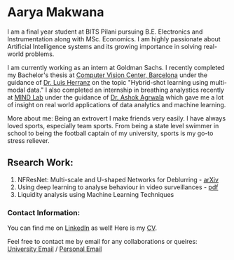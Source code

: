 # Aarya Makwana

I am a final year student at BITS Pilani pursuing B.E. Electronics and Instrumentation along with MSc. Economics. I am highly passionate about Artificial Intelligence systems and its growing importance in solving real-world problems. 

I am currently working as an intern at Goldman Sachs. I recently completed my Bachelor's thesis at [Computer Vision Center, Barcelona](http://www.cvc.uab.es) under the guidance of [Dr. Luis Herranz](https://lherranz.org) on the topic "Hybrid-shot learning using multi-modal data." I also completed an internship in breathing analystics recently at [MIND Lab](https://mindlab.cs.umd.edu) under the guidance of [Dr. Ashok Agrwala](https://www.cs.umd.edu/people/agrawala) which gave me a lot of insight on real world applications of data analytics and machine learning.

More about me:
Being an extrovert I make friends very easily. I have always loved sports, especially team sports. From being a state level swimmer in school to being the football captain of my university, sports is my go-to stress reliever.

## Rsearch Work: 

1. NFResNet: Multi-scale and U-shaped Networks for Deblurring - [arXiv](https://arxiv.org/abs/2212.05909)
2. Using deep learning to analyse behaviour in video surveillances - [pdf](https://drive.google.com/file/d/1Gm7smJsE_dAgt-IwXWEY_c02gtQTuVZX/view?usp=sharing)
3. Liquidity analysis using Machine Learning Techniques 



### Contact Information: 

You can find me on [LinkedIn](https://www.linkedin.com/in/aarya-makwana-58b129169) as well!
Here is my [CV](https://drive.google.com/file/d/1MOEs5hsyN4qgbk7E_UpMIrRtz7UTTJ3A/view?usp=sharing).

Feel free to contact me by email for any collaborations or queires: [University Email](f20180871@pilani.bits-pilani.ac.in) / [Personal Email](aarya.makwana1211@gmail.com)

<!-- [computer-science-association.github.io/art](https://computer-science-association.github.io/art).
The talks will be hosted on Airmeet and live streamed to our [Youtube Channel](https://www.youtube.com/channel/UCYiBwzdsS8FImzKCDlnTqfw) and our Facebook pages: [ART](https://www.facebook.com/Alumni.Research.Talks) and [CSA](https://www.facebook.com/csa.bits). You can join the live streams incase you can't find a seat on Airmeet.

https://wordpress.com/support/markdown-quick-reference/ -->
